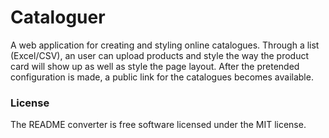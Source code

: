 # Cataloguer

A web application for creating and styling online catalogues.
Through a list (Excel/CSV), an user can upload products and style the way the product card will show up as well as style the page layout.
After the pretended configuration is made, a public link for the catalogues becomes available.

### License

The README converter is free software licensed under the MIT license.
